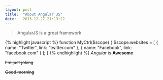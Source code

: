 ```yaml
---
layout: post
title:  "About Angular JS"
date:   2013-12-27 21:13:22
---
```

> AngularJS is a great framework

{% highlight javascript %}
function MyCtrl($scope) {
    $scope.websites = [
        {
            name: "Twitter",
            link: "twitter.com"
        },
        {
            name: "Facebook",
            link: "facebook.com"
        }
    ];
}
{% endhighlight %}
*Angular* is **Awesome**

~~I'm just joking~~

~~Good morning~~
